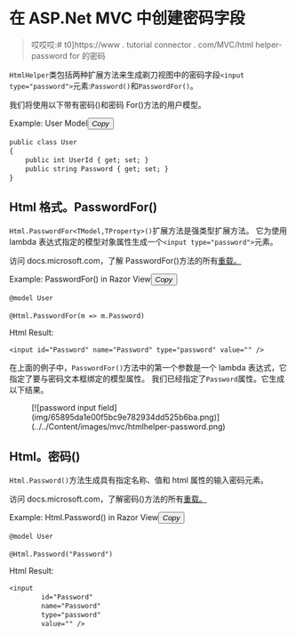 # 在 ASP.Net MVC 中创建密码字段

> 哎哎哎:# t0]https://www . tutorial connector . com/MVC/html helper-password for 的密码

`HtmlHelper`类包括两种扩展方法来生成剃刀视图中的密码字段`<input type="password">`元素:`Password()`和`PasswordFor()`。

我们将使用以下带有密码()和密码 For()方法的用户模型。

Example: User Model<button class="copy-btn pull-right" title="Copy example code">*Copy*</button> 

```
public class User
{
    public int UserId { get; set; }
    public string Password { get; set; }
} 
```

## Html 格式。PasswordFor()

`Html.PasswordFor<TModel,TProperty>()`扩展方法是强类型扩展方法。 它为使用 lambda 表达式指定的模型对象属性生成一个`<input type="password">`元素。

访问 docs.microsoft.com，了解 PasswordFor()方法的所有[重载。](https://docs.microsoft.com/en-us/dotnet/api/system.web.mvc.html.inputextensions.passwordfor?view=aspnet-mvc-5.2)

Example: PasswordFor() in Razor View<button class="copy-btn pull-right" title="Copy example code">*Copy*</button> 

```
@model User

@Html.PasswordFor(m => m.Password) 
```

Html Result:

```
<input id="Password" name="Password" type="password" value="" />
```

在上面的例子中，`PasswordFor()`方法中的第一个参数是一个 lambda 表达式，它指定了要与密码文本框绑定的模型属性。 我们已经指定了`Password`属性。它生成以下结果。

<figure>[![password input field](img/65895da1e00f5bc9e782934dd525b6ba.png)](../../Content/images/mvc/htmlhelper-password.png)</figure>

## Html。密码()

`Html.Password()`方法生成具有指定名称、值和 html 属性的输入密码元素。

访问 docs.microsoft.com，了解密码()方法的所有[重载。](https://docs.microsoft.com/en-us/dotnet/api/system.web.mvc.html.inputextensions.password?view=aspnet-mvc-5.2)

Example: Html.Password() in Razor View<button class="copy-btn pull-right" title="Copy example code">*Copy*</button> 

```
@model User

@Html.Password("Password") 
```

Html Result:

```
<input 
        id="Password" 
        name="Password" 
        type="password" 
        value="" />
```


